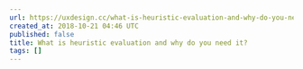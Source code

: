 ```yaml
---
url: https://uxdesign.cc/what-is-heuristic-evaluation-and-why-do-you-need-it-5555dcafae9c?source=rss----138adf9c44c---4
created_at: 2018-10-21 04:46 UTC
published: false
title: What is heuristic evaluation and why do you need it?
tags: []
---
```



